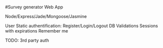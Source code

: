 #Survey generator Web App

Node/Express/Jade/Mongoose/Jasmine

User Static authentification: Register/Login/Logout
DB Validations
Sessions with expirations
Remember me

TODO:
3rd party auth
